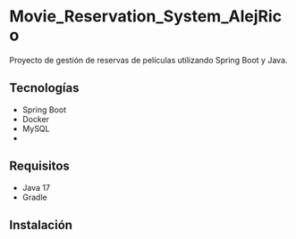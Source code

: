 # Movie_Reservation_System_AlejRico

Proyecto de gestión de reservas de películas utilizando Spring Boot y Java.

## Tecnologías
- Spring Boot
- Docker
- MySQL
- 

## Requisitos
- Java 17
- Gradle

## Instalación
